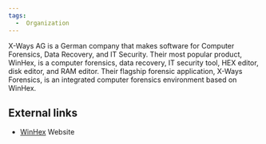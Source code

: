 ```yaml
---
tags:
  -  Organization
---
```

X-Ways AG is a German company that makes software for Computer
Forensics, Data Recovery, and IT Security. Their most popular product,
WinHex, is a computer forensics, data recovery, IT security tool, HEX
editor, disk editor, and RAM editor. Their flagship forensic
application, X-Ways Forensics, is an integrated computer forensics
environment based on WinHex.

## External links

- [WinHex](https://www.x-ways.net/winhex/) Website

